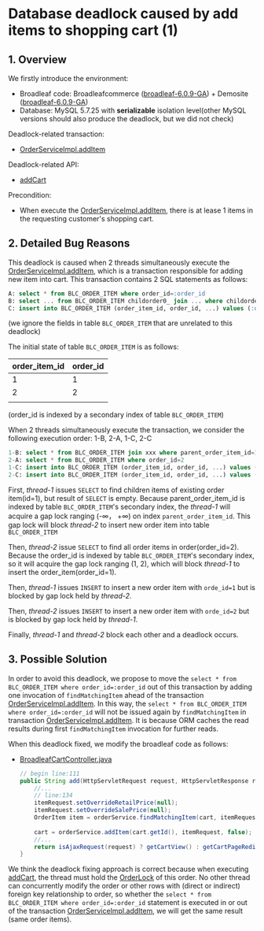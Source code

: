 # Database deadlock caused by add items to shopping cart (1)

## 1. Overview

We firstly introduce the environment:

- Broadleaf code: Broadleafcommerce ([broadleaf-6.0.9-GA](https://github.com/BroadleafCommerce/BroadleafCommerce/tree/broadleaf-6.0.9-GA)) + Demosite ([broadleaf-6.0.9-GA](https://github.com/BroadleafCommerce/DemoSite/tree/broadleaf-6.0.9-GA))
- Database: MySQL 5.7.25 with **serializable** isolation level(other MySQL versions should also produce the deadlock, but we did not check)

Deadlock-related transaction:  

- [OrderServiceImpl.addItem](https://github.com/BroadleafCommerce/BroadleafCommerce/blob/d4b48995dfeee46a4b227ce39783cff940254834/core/broadleaf-framework/src/main/java/org/broadleafcommerce/core/order/service/OrderServiceImpl.java#L634) 

Deadlock-related API:

- [addCart](https://github.com/BroadleafCommerce/BroadleafCommerce/blob/d4b48995dfeee46a4b227ce39783cff940254834/core/broadleaf-framework-web/src/main/java/org/broadleafcommerce/core/web/controller/cart/BroadleafCartController.java#L111)

Precondition:

- When execute the [OrderServiceImpl.addItem](https://github.com/BroadleafCommerce/BroadleafCommerce/blob/d4b48995dfeee46a4b227ce39783cff940254834/core/broadleaf-framework/src/main/java/org/broadleafcommerce/core/order/service/OrderServiceImpl.java#L634), there is at lease 1 items in the requesting customer's shopping cart.



## 2. Detailed Bug Reasons

This deadlock is caused when 2 threads simultaneously execute the  [OrderServiceImpl.addItem](https://github.com/BroadleafCommerce/BroadleafCommerce/blob/d4b48995dfeee46a4b227ce39783cff940254834/core/broadleaf-framework/src/main/java/org/broadleafcommerce/core/order/service/OrderServiceImpl.java#L634), which is a transaction responsible for adding new item into cart. This transaction contains 2 SQL statements as follows:

```sql
A: select * from BLC_ORDER_ITEM where order_id=:order_id
B: select ... from BLC_ORDER_ITEM childorder0_ join ... where childorder0_.parent_order_id=:order_id
C: insert into BLC_ORDER_ITEM (order_item_id, order_id, ...) values (:order_item_id, :order_id, ...)
```

(we ignore the fields in table `BLC_ORDER_ITEM` that are unrelated to this deadlock)

The initial state of table `BLC_ORDER_ITEM` is as follows:

| order_item_id | order_id |
| ------------- | -------- |
| 1             | 1        |
| 2             | 2        |
|               |          |

(order_id is indexed by a secondary index of table  `BLC_ORDER_ITEM`)

When 2 threads simultaneously execute the transaction, we consider the following execution order: 1-B, 2-A, 1-C, 2-C

```sql
1-B: select * from BLC_ORDER_ITEM join xxx where parent_order_item_id=1
2-A: select * from BLC_ORDER_ITEM where order_id=2
1-C: insert into BLC_ORDER_ITEM (order_item_id, order_id, ...) values (3, 1, ...)
2-C: insert into BLC_ORDER_ITEM (order_item_id, order_id, ...) values (4, 2, ...)
```

First, *thread-1* issues `SELECT` to find children items of existing order item(id=1), but result of  `SELECT` is empty.  Because parent_order_item_id is indexed by table `BLC_ORDER_ITEM`'s secondary index, the *thread-1* will acquire a gap lock ranging (-∞， +∞)  on index `parent_order_item_id`. This gap lock will block *thread-2* to insert new order item into table `BLC_ORDER_ITEM` 

Then, *thread-2* issue `SELECT` to find all order items in order(order_id=2). Because the order_id is indexed by table  `BLC_ORDER_ITEM`'s secondary index, so it will acquire the gap lock ranging (1, 2), which will block *thread-1*  to insert the order_item(order_id=1).

Then, *thread-1* issues `INSERT` to insert a new order item with  `orde_id=1` but is blocked by gap lock held by *thread-2*. 

Then, *thread-2* issues `INSERT` to insert a new order item with  `orde_id=2` but is blocked by gap lock held by *thread-1*. 

Finally, *thread-1* and *thread-2* block each other and a deadlock occurs.



## 3. Possible Solution

In order to avoid this deadlock, we propose to move the `select * from BLC_ORDER_ITEM where order_id=:order_id` out of this transaction by adding one invocation of `findMatchingItem` ahead of the transaction [OrderServiceImpl.addItem](https://github.com/BroadleafCommerce/BroadleafCommerce/blob/d4b48995dfeee46a4b227ce39783cff940254834/core/broadleaf-framework/src/main/java/org/broadleafcommerce/core/order/service/OrderServiceImpl.java#L634). In this way, the `select * from BLC_ORDER_ITEM where order_id=:order_id` will not be issued again by `findMatchingItem` in transaction [OrderServiceImpl.addItem](https://github.com/BroadleafCommerce/BroadleafCommerce/blob/d4b48995dfeee46a4b227ce39783cff940254834/core/broadleaf-framework/src/main/java/org/broadleafcommerce/core/order/service/OrderServiceImpl.java#L634). It is because ORM caches the read results during first `findMatchingItem` invocation for further reads.

When this deadlock fixed, we modify the broadleaf code as follows:

- [BroadleafCartController.java](https://github.com/BroadleafCommerce/BroadleafCommerce/blob/d4b48995dfeee46a4b227ce39783cff940254834/core/broadleaf-framework-web/src/main/java/org/broadleafcommerce/core/web/controller/cart/BroadleafCartController.java#L111)

  ```java
  // begin line:111
  public String add(HttpServletRequest request, HttpServletResponse response, Model model, OrderItemRequestDTO itemRequest) throws IOException, AddToCartException,   PricingException, NumberFormatException, RemoveFromCartException, IllegalArgumentException  {
      //...
      // line:134
      itemRequest.setOverrideRetailPrice(null);
      itemRequest.setOverrideSalePrice(null);
      OrderItem item = orderService.findMatchingItem(cart, itemRequest);
      
      cart = orderService.addItem(cart.getId(), itemRequest, false); // line:136
  	  //...
      return isAjaxRequest(request) ? getCartView() : getCartPageRedirect(); // line:139
  }
  ```


We think the deadlock fixing approach is correct because when executing [addCart](https://github.com/BroadleafCommerce/BroadleafCommerce/blob/d4b48995dfeee46a4b227ce39783cff940254834/core/broadleaf-framework-web/src/main/java/org/broadleafcommerce/core/web/controller/cart/BroadleafCartController.java#L111), the thread must hold the [OrderLock](https://github.com/BroadleafCommerce/BroadleafCommerce/blob/655c3afeeb12f927a636eb43021cddee3d05133a/core/broadleaf-framework-web/src/main/java/org/broadleafcommerce/core/web/order/security/CartStateFilter.java#L104) of this order. No other thread can concurrently modify the order or other rows with (direct or indirect) foreign key relationship to order, so whether the  `select * from BLC_ORDER_ITEM where order_id=:order_id` statement is executed in or out of the transaction  [OrderServiceImpl.addItem](https://github.com/BroadleafCommerce/BroadleafCommerce/blob/d4b48995dfeee46a4b227ce39783cff940254834/core/broadleaf-framework/src/main/java/org/broadleafcommerce/core/order/service/OrderServiceImpl.java#L634), we will get the same result (same order items).
